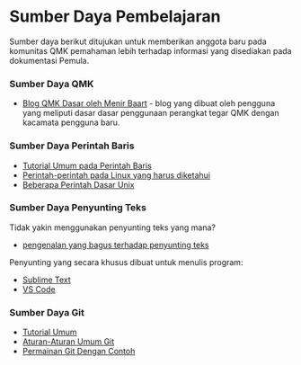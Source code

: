 # Sumber Daya Pembelajaran

Sumber daya berikut ditujukan untuk memberikan anggota baru pada komunitas QMK pemahaman lebih terhadap informasi yang disediakan pada dokumentasi Pemula.

### Sumber Daya QMK

* [Blog QMK Dasar oleh Menir Baart](https://thomasbaart.nl/category/mechanical-keyboards/firmware/qmk/qmk-basics/) - blog yang dibuat oleh pengguna yang meliputi dasar dasar penggunaan perangkat tegar QMK dengan kacamata pengguna baru.

### Sumber Daya Perintah Baris

* [Tutorial Umum pada Perintah Baris](https://www.codecademy.com/learn/learn-the-command-line)
* [Perintah-perintah pada Linux yang harus diketahui](https://www.guru99.com/must-know-linux-commands.html)<br>
* [Beberapa Perintah Dasar Unix](https://www.tjhsst.edu/~dhyatt/superap/unixcmd.html)

### Sumber Daya Penyunting Teks

Tidak yakin menggunakan penyunting teks yang mana?
* [pengenalan yang bagus terhadap penyunting teks](https://learntocodewith.me/programming/basics/text-editors/)

Penyunting yang secara khusus dibuat untuk menulis program:
* [Sublime Text](https://www.sublimetext.com/)
* [VS Code](https://code.visualstudio.com/)

### Sumber Daya Git

* [Tutorial Umum](https://www.codecademy.com/learn/learn-git)
* [Aturan-Aturan Umum Git](https://github.com/k88hudson/git-flight-rules)
* [Permainan Git Dengan Contoh](https://learngitbranching.js.org/)
